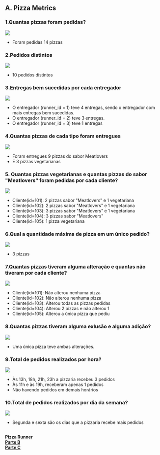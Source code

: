## A. Pizza Metrics

### 1.Quantas pizzas foram pedidas?
<img src="imagens/Parte_A/pizza_runerA1.png">

* Foram pedidas 14 pizzas

### 2.Pedidos distintos
<img src="imagens/Parte_A/pizza_runerA2.png">

* 10 pedidos distintos

### 3.Entregas bem sucedidas por cada entregador
<img src="imagens/Parte_A/pizza_runnerA3.png">

* O entregador (runner_id = 1) teve 4 entregas, sendo o entregador com mais entregas bem sucedidas.
* O entregador (runner_id = 2) teve 3 entregas.
* O entregador (runner_id = 3) teve 1 entregas

### 4.Quantas pizzas de cada tipo foram entregues
<img src="imagens/Parte_A/pizza_runnerA4.png">

* Foram entregues 9 pizzas do sabor Meatlovers
* E 3 pizzas vegetarianas

### 5. Quantas pizzas vegetarianas e quantas pizzas do sabor "Meatlovers" foram pedidas por cada cliente?
<img src="imagens/Parte_A/pizza_runner_A5.png">

* Cliente(id=101): 2 pizzas sabor "Meatlovers" e 1 vegetariana
* Cliente(id=102): 2 pizzas sabor "Meatlovers" e 1 vegetariana
* Cliente(id=103): 3 pizzas sabor "Meatlovers" e 1 vegetariana
* Cliente(id=104): 3 pizzas sabor "Meatlovers"
* Cliente(id=105): 1 pizza vegetariana

### 6.Qual a quantidade máxima de pizza em um único pedido?
<img src="imagens/Parte_A/pizza_runnerA6.png">

* 3 pizzas

### 7.Quantas pizzas tiveram alguma alteração e quantas não tiveram por cada cliente?
<img src="imagens/Parte_A/pizza_runnerA7.png">

* Cliente(id=101): Não alterou nenhuma pizza
* Cliente(id=102): Não alterou nenhuma pizza
* Cliente(id=103): Alterou todas as pizzas pedidas
* Cliente(id=104): Alterou 2 pizzas e não alterou 1
* Cliente(id=105): Alterou a única pizza que pediu

### 8.Quantas pizzas tiveram alguma exlusão e alguma adição?
<img src="imagens/Parte_A/pizza_runnerA8.png">

* Uma única pizza teve ambas alterações.

### 9.Total de pedidos realizados por hora?
<img src="imagens/Parte_A/pizza_runnerA9.png">

* Às 13h, 18h, 21h, 23h a pizzaria recebeu 3 pedidos
* Às 11h e às 19h, receberam apenas 1 pedidos
* Não havendo pedidos em demais horários

### 10.Total de pedidos realizados por dia da semana?
<img src="imagens/Parte_A/pizza_runner_A10.png">

* Segunda e sexta são os dias que a pizzaria recebe mais pedidos

##
**[Pizza Runner](https://github.com/nadinne94/pizza_runner/blob/main/pizza_runner.md)** <br>
**[Parte B](https://github.com/nadinne94/parte_B.md)** <br>
**[Parte C](https://github.com/nadinne94/parte_C.md)**



